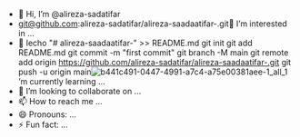 - 👋 Hi, I’m @alireza-sadatifar
- git@github.com:alireza-sadatifar/alireza-saadaatifar-.git👀 I’m interested in ...
- 🌱 Iecho "# alireza-saadaatifar-" >> README.md 
git init 
git add README.md 
git commit -m "first commit" 
git branch -M main 
git remote add origin https://github.com/alireza-sadatifar/alireza-saadaatifar-.git
 git push -u origin main![b441c491-0447-4991-a7c4-a75e00381aee-1_all_1](https://github.com/user-attachments/assets/58be33b8-ae51-497e-8857-a4c2a1f36de7)
’m currently learning ...
- 💞️ I’m looking to collaborate on ...
- 📫 How to reach me ...
- 😄 Pronouns: ...
- ⚡ Fun fact: ...

<!---
alireza-sadatifar/alireza-sadatifar is a ✨ special ✨ repository because its `README.md` (this file) appears on your GitHub profile.
You can click the Preview link to take a look at your changes.
--->
